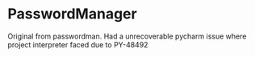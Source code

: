 # PasswordManager
Original from passwordman. Had a unrecoverable pycharm issue where project interpreter faced due to PY-48492
